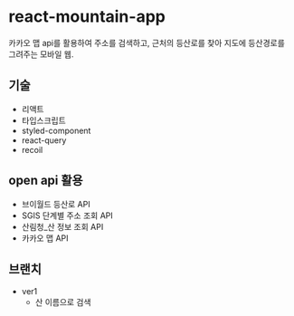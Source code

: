 # react-mountain-app
카카오 맵 api를 활용하여 주소를 검색하고, 근처의 등산로를 찾아 지도에 등산경로를 그려주는 모바일 웹.

## 기술
- 리액트
- 타입스크립트
- styled-component
- react-query
- recoil


## open api 활용
- 브이월드 등산로 API
- SGIS 단계별 주소 조회 API
- 산림청_산 정보 조회 API
- 카카오 맵 API

## 브랜치
- ver1
  - 산 이름으로 검색 
